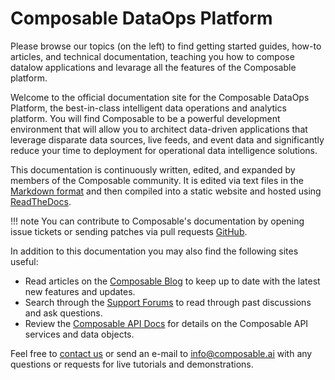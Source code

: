 # Composable DataOps Platform

Please browse our topics (on the left) to find getting started guides, how-to articles, and technical documentation, teaching you how to compose datalow applications and levarage all the features of the Composable platform.

Welcome to the official documentation site for the Composable DataOps Platform, the best-in-class intelligent data operations and analytics platform. You will find Composable to be a powerful development environment that will allow you to architect data-driven applications that leverage disparate data sources, live feeds, and event data and significantly reduce your time to deployment for operational data intelligence solutions.

This documentation is continuously written, edited, and expanded by members of the Composable community. It is edited via text files in the [Markdown format](https://guides.github.com/features/mastering-markdown/) and then compiled into a static website and hosted using [ReadTheDocs](https://readthedocs.org/).

!!! note
    You can contribute to Composable's documentation by opening issue tickets or sending patches via pull requests [GitHub](https://github.com/ComposableAnalytics).

In addition to this documentation you may also find the following sites useful:

- Read articles on the [Composable Blog](https://blog.composable.ai) to keep up to date with the latest new features and updates.
- Search through the [Support Forums](https://support.composable.ai) to read through past discussions and ask questions.
- Review the [Composable API Docs](http://dev.composable.ai) for details on the Composable API services and data objects.

Feel free to [contact us](https://composable.ai/contact-us) or send an e-mail to <info@composable.ai> with any questions or requests for live tutorials and demonstrations.
